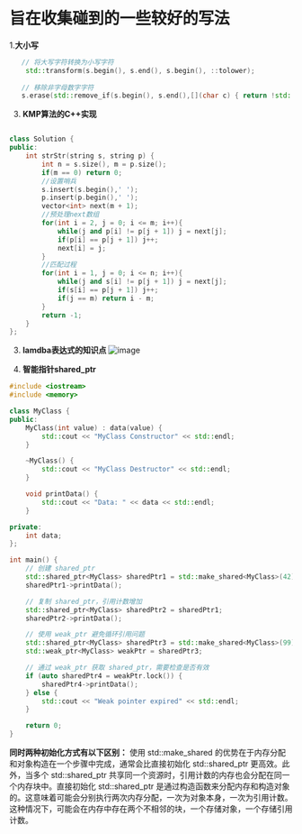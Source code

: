 # 旨在收集碰到的一些较好的写法

1.**大小写**
```c++
   // 将大写字符转换为小写字符
    std::transform(s.begin(), s.end(), s.begin(), ::tolower);
   
   // 移除非字母数字字符
   s.erase(std::remove_if(s.begin(), s.end(),[](char c) { return !std::isalnum(c); }),s.end());
   ```

3. **KMP算法的C++实现**

```C++

class Solution {
public:
    int strStr(string s, string p) {
        int n = s.size(), m = p.size();
        if(m == 0) return 0;
        //设置哨兵
        s.insert(s.begin(),' ');
        p.insert(p.begin(),' ');
        vector<int> next(m + 1);
        //预处理next数组
        for(int i = 2, j = 0; i <= m; i++){
            while(j and p[i] != p[j + 1]) j = next[j];
            if(p[i] == p[j + 1]) j++;
            next[i] = j;
        }
        //匹配过程
        for(int i = 1, j = 0; i <= n; i++){
            while(j and s[i] != p[j + 1]) j = next[j];
            if(s[i] == p[j + 1]) j++;
            if(j == m) return i - m;
        }
        return -1;
    }
};

```
3. **lamdba表达式的知识点**
![image](https://github.com/mianfeng/allnote/assets/64387330/edd382b9-3c55-46da-b7d0-9deb745604e1)

4. **智能指针shared_ptr**
```C++
#include <iostream>
#include <memory>

class MyClass {
public:
    MyClass(int value) : data(value) {
        std::cout << "MyClass Constructor" << std::endl;
    }

    ~MyClass() {
        std::cout << "MyClass Destructor" << std::endl;
    }

    void printData() {
        std::cout << "Data: " << data << std::endl;
    }

private:
    int data;
};

int main() {
    // 创建 shared_ptr
    std::shared_ptr<MyClass> sharedPtr1 = std::make_shared<MyClass>(42);
    sharedPtr1->printData();

    // 复制 shared_ptr，引用计数增加
    std::shared_ptr<MyClass> sharedPtr2 = sharedPtr1;
    sharedPtr2->printData();

    // 使用 weak_ptr 避免循环引用问题
    std::shared_ptr<MyClass> sharedPtr3 = std::make_shared<MyClass>(99);
    std::weak_ptr<MyClass> weakPtr = sharedPtr3;

    // 通过 weak_ptr 获取 shared_ptr，需要检查是否有效
    if (auto sharedPtr4 = weakPtr.lock()) {
        sharedPtr4->printData();
    } else {
        std::cout << "Weak pointer expired" << std::endl;
    }

    return 0;
}
```
   **同时两种初始化方式有以下区别：**
   使用 std::make_shared 的优势在于内存分配和对象构造在一个步骤中完成，通常会比直接初始化 std::shared_ptr 更高效。此外，当多个 std::shared_ptr 共享同一个资源时，引用计数的内存也会分配在同一个内存块中。直接初始化 std::shared_ptr 是通过构造函数来分配内存和构造对象的。这意味着可能会分别执行两次内存分配，一次为对象本身，一次为引用计数。这种情况下，可能会在内存中存在两个不相邻的块，一个存储对象，一个存储引用计数。
